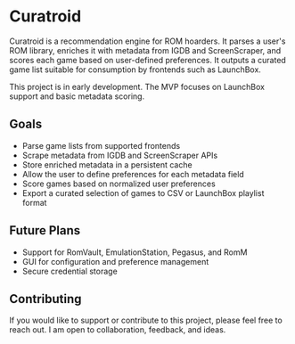 # Curatroid

Curatroid is a recommendation engine for ROM hoarders. It parses a user's ROM library, enriches it with metadata from IGDB and ScreenScraper, and scores each game based on user-defined preferences. It outputs a curated game list suitable for consumption by frontends such as LaunchBox.

This project is in early development. The MVP focuses on LaunchBox support and basic metadata scoring.

## Goals

- Parse game lists from supported frontends
- Scrape metadata from IGDB and ScreenScraper APIs
- Store enriched metadata in a persistent cache
- Allow the user to define preferences for each metadata field
- Score games based on normalized user preferences
- Export a curated selection of games to CSV or LaunchBox playlist format

## Future Plans
- Support for RomVault, EmulationStation, Pegasus, and RomM
- GUI for configuration and preference management
- Secure credential storage

## Contributing

If you would like to support or contribute to this project, please feel free to reach out. I am open to collaboration, feedback, and ideas.
